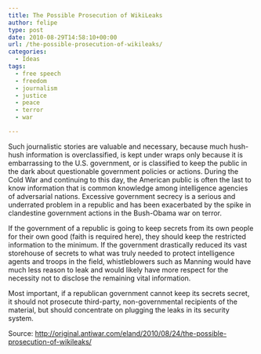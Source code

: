 ```yaml
---
title: The Possible Prosecution of WikiLeaks
author: felipe
type: post
date: 2010-08-29T14:58:10+00:00
url: /the-possible-prosecution-of-wikileaks/
categories:
  - Ideas
tags:
  - free speech
  - freedom
  - journalism
  - justice
  - peace
  - terror
  - war

---
```

Such journalistic stories are valuable and necessary, because much hush-hush information is overclassified, is kept under wraps only because it is embarrassing to the U.S. government, or is classified to keep the public in the dark about questionable government policies or actions. During the Cold War and continuing to this day, the American public is often the last to know information that is common knowledge among intelligence agencies of adversarial nations. Excessive government secrecy is a serious and underrated problem in a republic and has been exacerbated by the spike in clandestine government actions in the Bush-Obama war on terror.

If the government of a republic is going to keep secrets from its own people for their own good (faith is required here), they should keep the restricted information to the minimum. If the government drastically reduced its vast storehouse of secrets to what was truly needed to protect intelligence agents and troops in the field, whistleblowers such as Manning would have much less reason to leak and would likely have more respect for the necessity not to disclose the remaining vital information.

Most important, if a republican government cannot keep its secrets secret, it should not prosecute third-party, non-governmental recipients of the material, but should concentrate on plugging the leaks in its security system.

Source: <http://original.antiwar.com/eland/2010/08/24/the-possible-prosecution-of-wikileaks/>